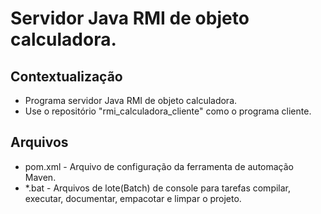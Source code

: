 # Servidor Java RMI de objeto calculadora.

## Contextualização

- Programa servidor Java RMI de objeto calculadora.
- Use o repositório "rmi_calculadora_cliente" como o programa cliente.

## Arquivos

- pom.xml - Arquivo de configuração da ferramenta de automação Maven.
- *.bat - Arquivos de lote(Batch) de console para tarefas compilar, executar, documentar, empacotar e limpar o projeto.